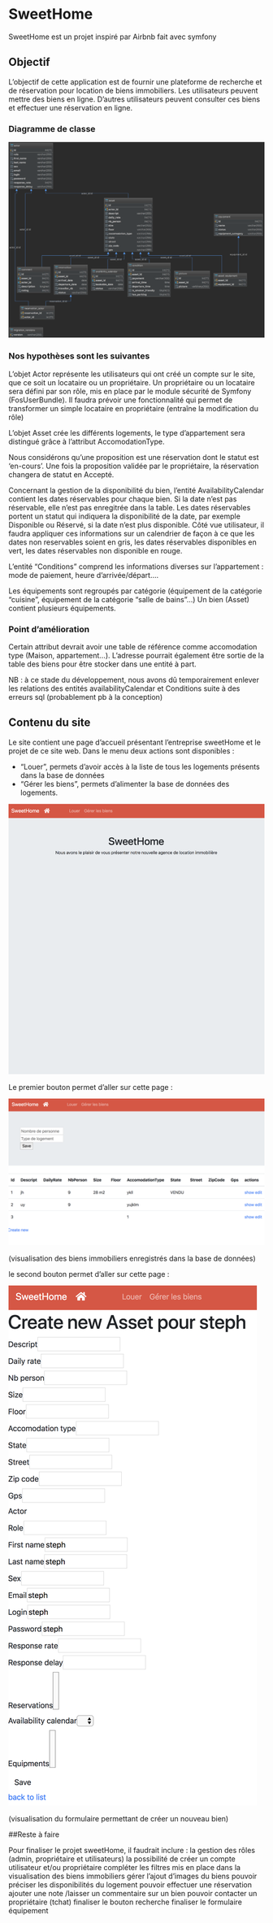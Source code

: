 # SweetHome

SweetHome est un projet inspiré par Airbnb fait avec symfony


## Objectif

L’objectif de cette application est de fournir une plateforme de recherche et de réservation pour location de biens immobiliers.
Les utilisateurs peuvent mettre des biens en ligne. D’autres utilisateurs peuvent consulter ces biens et effectuer une réservation en ligne.


### Diagramme de classe

![alt text](https://github.com/max-DIM/sweetHome/blob/develop/img/sweethome.png)


### Nos hypothèses sont les suivantes

L’objet Actor représente les utilisateurs qui ont créé un compte sur le site, que ce soit un locataire ou un propriétaire.
Un propriétaire ou un locataire sera défini par son rôle, mis en place par le module sécurité de Symfony (FosUserBundle). Il faudra prévoir une fonctionnalité qui permet de transformer un simple locataire en propriétaire (entraîne la modification du rôle)

L’objet Asset crée les différents logements, le type d’appartement sera distingué grâce à l’attribut AccomodationType.

Nous considérons qu’une proposition est une réservation dont le statut est ‘en-cours’. Une fois la proposition validée par le propriétaire, la réservation changera de statut en Accepté.

Concernant la gestion de la disponibilité du bien, l’entité AvailabilityCalendar contient les dates réservables pour chaque bien. Si la date n’est pas réservable, elle n’est pas enregitrée dans la table. Les dates réservables portent un statut qui indiquera la disponibilité de la date, par exemple Disponible ou Réservé, si la date n’est plus disponible. 
Côté vue utilisateur, il faudra appliquer ces informations sur un calendrier de façon à ce que les dates non reservables soient en gris, les dates réservables disponibles en vert, les dates réservables non disponible en rouge.

L’entité “Conditions” comprend les informations diverses sur l’appartement :  mode de paiement, heure d’arrivée/départ….


Les équipements sont regroupés par catégorie  (équipement de la catégorie “cuisine”, équipement de la catégorie “salle de bains”...) Un bien (Asset) contient plusieurs équipements.

### Point d’amélioration 

Certain attribut devrait avoir une table de référence comme accomodation type (Maison, appartement…).
L’adresse pourrait également être sortie de la table des biens pour être stocker dans une entité à part.

NB :  à ce stade du développement, nous avons dû temporairement enlever les relations des entités availabilityCalendar et Conditions suite à des erreurs sql (probablement pb à la conception)


## Contenu du site

Le site contient une page d’accueil présentant l’entreprise sweetHome et le projet de ce site web.
Dans le menu deux actions sont disponibles :
   - “Louer”, permets d’avoir accès à la liste de tous les logements présents dans la base de données
   - “Gérer les biens”, permets d’alimenter la base de données des logements.

![alt text](https://github.com/max-DIM/sweetHome/blob/develop/img/1.png)

Le premier bouton permet d’aller sur cette page :

![alt text](https://github.com/max-DIM/sweetHome/blob/develop/img/2.png)

(visualisation des biens immobiliers enregistrés dans la base de données)

le second bouton permet d’aller sur cette page :

![alt text](https://github.com/max-DIM/sweetHome/blob/develop/img/3.png)

(visualisation du formulaire permettant de créer un nouveau bien)

##Reste à faire

Pour finaliser le projet sweetHome, il faudrait inclure :
la gestion des rôles (admin, propriétaire et utilisateurs)
la possibilité de créer un compte utilisateur et/ou propriétaire
compléter les filtres mis en place dans la visualisation des biens immobiliers
gérer l’ajout d’images du biens
pouvoir préciser les disponibilités du logement
pouvoir effectuer une réservation
ajouter une note /laisser un commentaire sur un bien
pouvoir contacter un propriétaire (tchat)
finaliser le bouton recherche
finaliser le formulaire équipement


